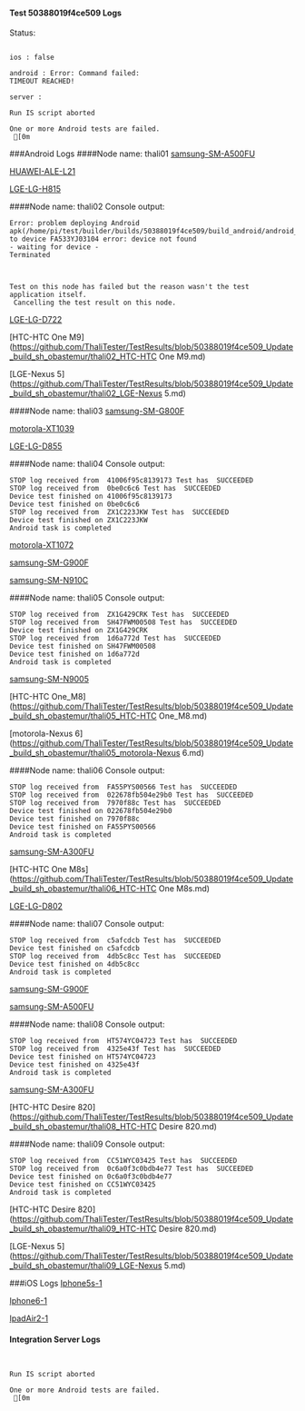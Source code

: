#### Test 50388019f4ce509 Logs

Status: 
```

ios : false

android : Error: Command failed: 
TIMEOUT REACHED!

server : 
 
Run IS script aborted
 
One or more Android tests are failed.
 [0m

```
###Android Logs
####Node name: thali01
[samsung-SM-A500FU](https://github.com/ThaliTester/TestResults/blob/50388019f4ce509_Update_build_sh_obastemur/thali01_samsung-SM-A500FU.md)

[HUAWEI-ALE-L21](https://github.com/ThaliTester/TestResults/blob/50388019f4ce509_Update_build_sh_obastemur/thali01_HUAWEI-ALE-L21.md)

[LGE-LG-H815](https://github.com/ThaliTester/TestResults/blob/50388019f4ce509_Update_build_sh_obastemur/thali01_LGE-LG-H815.md)

####Node name: thali02
Console output:
```
Error: problem deploying Android apk(/home/pi/test/builder/builds/50388019f4ce509/build_android/android_0_50388019f4ce509.apk) to device FA533YJ03104 error: device not found
- waiting for device -
Terminated



Test on this node has failed but the reason wasn't the test application itself.
 Cancelling the test result on this node.

```
[LGE-LG-D722](https://github.com/ThaliTester/TestResults/blob/50388019f4ce509_Update_build_sh_obastemur/thali02_LGE-LG-D722.md)

[HTC-HTC One M9](https://github.com/ThaliTester/TestResults/blob/50388019f4ce509_Update_build_sh_obastemur/thali02_HTC-HTC One M9.md)

[LGE-Nexus 5](https://github.com/ThaliTester/TestResults/blob/50388019f4ce509_Update_build_sh_obastemur/thali02_LGE-Nexus 5.md)

####Node name: thali03
[samsung-SM-G800F](https://github.com/ThaliTester/TestResults/blob/50388019f4ce509_Update_build_sh_obastemur/thali03_samsung-SM-G800F.md)

[motorola-XT1039](https://github.com/ThaliTester/TestResults/blob/50388019f4ce509_Update_build_sh_obastemur/thali03_motorola-XT1039.md)

[LGE-LG-D855](https://github.com/ThaliTester/TestResults/blob/50388019f4ce509_Update_build_sh_obastemur/thali03_LGE-LG-D855.md)

####Node name: thali04
Console output:
```
STOP log received from  41006f95c8139173 Test has  SUCCEEDED
STOP log received from  0be0c6c6 Test has  SUCCEEDED
Device test finished on 41006f95c8139173 
Device test finished on 0be0c6c6 
STOP log received from  ZX1C223JKW Test has  SUCCEEDED
Device test finished on ZX1C223JKW 
Android task is completed 
```
[motorola-XT1072](https://github.com/ThaliTester/TestResults/blob/50388019f4ce509_Update_build_sh_obastemur/thali04_motorola-XT1072.md)

[samsung-SM-G900F](https://github.com/ThaliTester/TestResults/blob/50388019f4ce509_Update_build_sh_obastemur/thali04_samsung-SM-G900F.md)

[samsung-SM-N910C](https://github.com/ThaliTester/TestResults/blob/50388019f4ce509_Update_build_sh_obastemur/thali04_samsung-SM-N910C.md)

####Node name: thali05
Console output:
```
STOP log received from  ZX1G429CRK Test has  SUCCEEDED
STOP log received from  SH47FWM00508 Test has  SUCCEEDED
Device test finished on ZX1G429CRK 
STOP log received from  1d6a772d Test has  SUCCEEDED
Device test finished on SH47FWM00508 
Device test finished on 1d6a772d 
Android task is completed 
```
[samsung-SM-N9005](https://github.com/ThaliTester/TestResults/blob/50388019f4ce509_Update_build_sh_obastemur/thali05_samsung-SM-N9005.md)

[HTC-HTC One_M8](https://github.com/ThaliTester/TestResults/blob/50388019f4ce509_Update_build_sh_obastemur/thali05_HTC-HTC One_M8.md)

[motorola-Nexus 6](https://github.com/ThaliTester/TestResults/blob/50388019f4ce509_Update_build_sh_obastemur/thali05_motorola-Nexus 6.md)

####Node name: thali06
Console output:
```
STOP log received from  FA55PYS00566 Test has  SUCCEEDED
STOP log received from  022678fb504e29b0 Test has  SUCCEEDED
STOP log received from  7970f88c Test has  SUCCEEDED
Device test finished on 022678fb504e29b0 
Device test finished on 7970f88c 
Device test finished on FA55PYS00566 
Android task is completed 
```
[samsung-SM-A300FU](https://github.com/ThaliTester/TestResults/blob/50388019f4ce509_Update_build_sh_obastemur/thali06_samsung-SM-A300FU.md)

[HTC-HTC One M8s](https://github.com/ThaliTester/TestResults/blob/50388019f4ce509_Update_build_sh_obastemur/thali06_HTC-HTC One M8s.md)

[LGE-LG-D802](https://github.com/ThaliTester/TestResults/blob/50388019f4ce509_Update_build_sh_obastemur/thali06_LGE-LG-D802.md)

####Node name: thali07
Console output:
```
STOP log received from  c5afcdcb Test has  SUCCEEDED
Device test finished on c5afcdcb 
STOP log received from  4db5c8cc Test has  SUCCEEDED
Device test finished on 4db5c8cc 
Android task is completed 
```
[samsung-SM-G900F](https://github.com/ThaliTester/TestResults/blob/50388019f4ce509_Update_build_sh_obastemur/thali07_samsung-SM-G900F.md)

[samsung-SM-A500FU](https://github.com/ThaliTester/TestResults/blob/50388019f4ce509_Update_build_sh_obastemur/thali07_samsung-SM-A500FU.md)

####Node name: thali08
Console output:
```
STOP log received from  HT574YC04723 Test has  SUCCEEDED
STOP log received from  4325e43f Test has  SUCCEEDED
Device test finished on HT574YC04723 
Device test finished on 4325e43f 
Android task is completed 
```
[samsung-SM-A300FU](https://github.com/ThaliTester/TestResults/blob/50388019f4ce509_Update_build_sh_obastemur/thali08_samsung-SM-A300FU.md)

[HTC-HTC Desire 820](https://github.com/ThaliTester/TestResults/blob/50388019f4ce509_Update_build_sh_obastemur/thali08_HTC-HTC Desire 820.md)

####Node name: thali09
Console output:
```
STOP log received from  CC51WYC03425 Test has  SUCCEEDED
STOP log received from  0c6a0f3c0bdb4e77 Test has  SUCCEEDED
Device test finished on 0c6a0f3c0bdb4e77 
Device test finished on CC51WYC03425 
Android task is completed 
```
[HTC-HTC Desire 820](https://github.com/ThaliTester/TestResults/blob/50388019f4ce509_Update_build_sh_obastemur/thali09_HTC-HTC Desire 820.md)

[LGE-Nexus 5](https://github.com/ThaliTester/TestResults/blob/50388019f4ce509_Update_build_sh_obastemur/thali09_LGE-Nexus 5.md)




###iOS Logs
[Iphone5s-1](https://github.com/ThaliTester/TestResults/blob/50388019f4ce509_Update_build_sh_obastemur/iOS_Iphone5s-1.md)

[Iphone6-1](https://github.com/ThaliTester/TestResults/blob/50388019f4ce509_Update_build_sh_obastemur/iOS_Iphone6-1.md)

[IpadAir2-1](https://github.com/ThaliTester/TestResults/blob/50388019f4ce509_Update_build_sh_obastemur/iOS_IpadAir2-1.md)


#### Integration Server Logs
```

 
Run IS script aborted
 
One or more Android tests are failed.
 [0m

```

